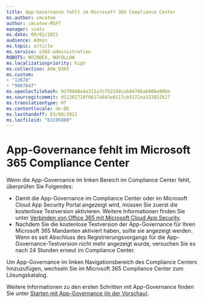 ```yaml
---
title: App-Governance fehlt im Microsoft 365 Compliance Center
ms.author: cmcatee
author: cmcatee-MSFT
manager: scotv
ms.date: 09/02/2021
audience: Admin
ms.topic: article
ms.service: o365-administration
ROBOTS: NOINDEX, NOFOLLOW
ms.localizationpriority: high
ms.collection: Adm_O365
ms.custom:
- "12678"
- "9007647"
ms.openlocfilehash: 93708d8e4a311a7cf52248ceb8478ba600be90bb
ms.sourcegitcommit: d11262728f0617a843a0117cb5172aa322022b27
ms.translationtype: HT
ms.contentlocale: de-DE
ms.lasthandoff: 03/08/2022
ms.locfileid: "63195800"
---
```

# <a name="app-governance-missing-from-microsoft-365-compliance-center"></a>App-Governance fehlt im Microsoft 365 Compliance Center

Wenn die App-Governance im linken Bereich im Compliance Center fehlt, überprüfen Sie Folgendes:

- Damit die App-Governance im Compliance Center oder im Microsoft Cloud App Security Portal angezeigt wird, müssen Sie zuerst die kostenlose Testversion aktivieren. Weitere Informationen finden Sie unter [Verbinden von Office 365 mit Microsoft Cloud App Security](https://docs.microsoft.com/cloud-app-security/connect-office-365-to-microsoft-cloud-app-security).
- Nachdem Sie die kostenlose Testversion der App-Governance für Ihren Microsoft 365 Mandanten aktiviert haben, sollte sie angezeigt werden. Wenn es seit Abschluss des Registrierungsvorgangs für die App-Governance-Testversion nicht mehr angezeigt wurde, versuchen Sie es nach 24 Stunden erneut im Compliance Center.

Um App-Governance im linken Navigationsbereich des Compliance Centers hinzuzufügen, wechseln Sie im Microsoft 365 Compliance Center zum Lösungskatalog.

Weitere Informationen zu den ersten Schritten mit App-Governance finden Sie unter [Starten mit App-Governance (in der Vorschau)](https://docs.microsoft.com/microsoft-365/compliance/app-governance-get-started).